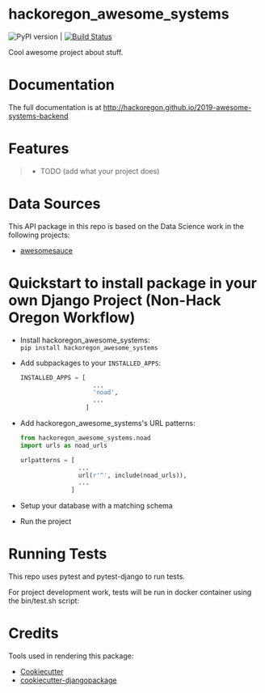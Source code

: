# hackoregon_awesome_systems

![PyPI version](https://badge.fury.io/py/2019-awesome-systems-backend.svg) | [![Build Status](https://travis-ci.org/hackoregon/2019-awesome-systems-backend.svg?branch=master)](https://travis-ci.org/hackoregon/2019-awesome-systems-backend)

Cool awesome project about stuff.

# Documentation

The full documentation is at http://hackoregon.github.io/2019-awesome-systems-backend


# Features

> -   TODO (add what your project does)

# Data Sources

This API package in this repo is based on the Data Science work in the following projects:

* [awesomesauce](http://cnn.com)

# Quickstart to install package in your own Django Project (Non-Hack Oregon Workflow)

* Install hackoregon_awesome_systems:  
  `pip install hackoregon_awesome_systems`

* Add subpackages to your `INSTALLED_APPS`:

  ```python
  INSTALLED_APPS = [     
                      ...     
                      'noad',     
                      ...
                    ]
  ```

* Add hackoregon_awesome_systems's URL patterns:

  ```python
  from hackoregon_awesome_systems.noad
  import urls as noad_urls   

  urlpatterns = [     
                  ...     
                  url(r'^', include(noad_urls)),     
                  ...
                ]
  ```

* Setup your database with a matching schema

* Run the project

# Running Tests

This repo uses pytest and pytest-django to run tests.

For project development work, tests will be run in docker container
using the bin/test.sh script:

# Credits

Tools used in rendering this package:

 * [Cookiecutter](https://github.com/audreyr/cookiecutter)
 * [cookiecutter-djangopackage](https://github.com/pydanny/cookiecutter-djangopackage)
